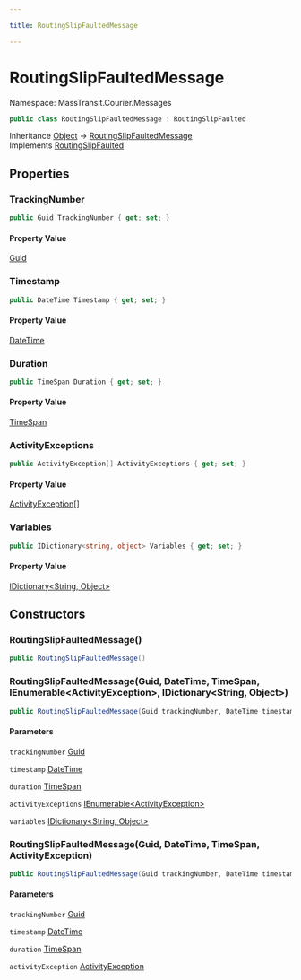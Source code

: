```yaml
---

title: RoutingSlipFaultedMessage

---
```


# RoutingSlipFaultedMessage

Namespace: MassTransit.Courier.Messages

```csharp
public class RoutingSlipFaultedMessage : RoutingSlipFaulted
```

Inheritance [Object](https://learn.microsoft.com/en-us/dotnet/api/system.object) → [RoutingSlipFaultedMessage](../masstransit-courier-messages/routingslipfaultedmessage)<br/>
Implements [RoutingSlipFaulted](../masstransit-courier-contracts/routingslipfaulted)

## Properties

### **TrackingNumber**

```csharp
public Guid TrackingNumber { get; set; }
```

#### Property Value

[Guid](https://learn.microsoft.com/en-us/dotnet/api/system.guid)<br/>

### **Timestamp**

```csharp
public DateTime Timestamp { get; set; }
```

#### Property Value

[DateTime](https://learn.microsoft.com/en-us/dotnet/api/system.datetime)<br/>

### **Duration**

```csharp
public TimeSpan Duration { get; set; }
```

#### Property Value

[TimeSpan](https://learn.microsoft.com/en-us/dotnet/api/system.timespan)<br/>

### **ActivityExceptions**

```csharp
public ActivityException[] ActivityExceptions { get; set; }
```

#### Property Value

[ActivityException[]](../masstransit-courier-contracts/activityexception)<br/>

### **Variables**

```csharp
public IDictionary<string, object> Variables { get; set; }
```

#### Property Value

[IDictionary\<String, Object\>](https://learn.microsoft.com/en-us/dotnet/api/system.collections.generic.idictionary-2)<br/>

## Constructors

### **RoutingSlipFaultedMessage()**

```csharp
public RoutingSlipFaultedMessage()
```

### **RoutingSlipFaultedMessage(Guid, DateTime, TimeSpan, IEnumerable\<ActivityException\>, IDictionary\<String, Object\>)**

```csharp
public RoutingSlipFaultedMessage(Guid trackingNumber, DateTime timestamp, TimeSpan duration, IEnumerable<ActivityException> activityExceptions, IDictionary<string, object> variables)
```

#### Parameters

`trackingNumber` [Guid](https://learn.microsoft.com/en-us/dotnet/api/system.guid)<br/>

`timestamp` [DateTime](https://learn.microsoft.com/en-us/dotnet/api/system.datetime)<br/>

`duration` [TimeSpan](https://learn.microsoft.com/en-us/dotnet/api/system.timespan)<br/>

`activityExceptions` [IEnumerable\<ActivityException\>](https://learn.microsoft.com/en-us/dotnet/api/system.collections.generic.ienumerable-1)<br/>

`variables` [IDictionary\<String, Object\>](https://learn.microsoft.com/en-us/dotnet/api/system.collections.generic.idictionary-2)<br/>

### **RoutingSlipFaultedMessage(Guid, DateTime, TimeSpan, ActivityException)**

```csharp
public RoutingSlipFaultedMessage(Guid trackingNumber, DateTime timestamp, TimeSpan duration, ActivityException activityException)
```

#### Parameters

`trackingNumber` [Guid](https://learn.microsoft.com/en-us/dotnet/api/system.guid)<br/>

`timestamp` [DateTime](https://learn.microsoft.com/en-us/dotnet/api/system.datetime)<br/>

`duration` [TimeSpan](https://learn.microsoft.com/en-us/dotnet/api/system.timespan)<br/>

`activityException` [ActivityException](../masstransit-courier-contracts/activityexception)<br/>
